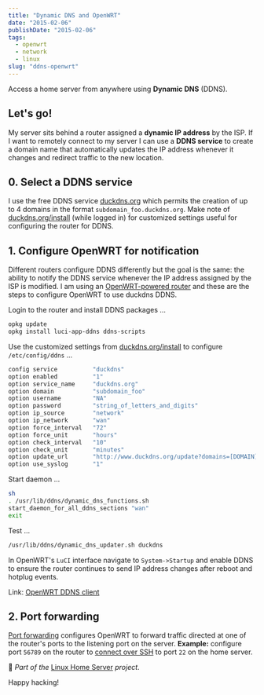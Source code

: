 ```yaml
---
title: "Dynamic DNS and OpenWRT"
date: "2015-02-06"
publishDate: "2015-02-06"
tags:
  - openwrt
  - network
  - linux
slug: "ddns-openwrt"
---
```


Access a home server from anywhere using **Dynamic DNS** (DDNS).

## Let's go!

My server sits behind a router assigned a **dynamic IP address** by the ISP. If I want to remotely connect to my server I can use a **DDNS service** to create a domain name that automatically updates the IP address whenever it changes and redirect traffic to the new location.

## 0. Select a DDNS service

I use the free DDNS service [duckdns.org](http://www.duckdns.org/) which permits the creation of up to 4 domains in the format `subdomain_foo.duckdns.org`. Make note of [duckdns.org/install](http://www.duckdns.org/install.jsp) (while logged in) for customized settings useful for configuring the router for DDNS.

## 1. Configure OpenWRT for notification

Different routers configure DDNS differently but the goal is the same: the ability to notify the DDNS service whenever the IP address assigned by the ISP is modified. I am using an [OpenWRT-powered router](http://www.circuidipity.com/supercharge-a-home-router-using-openwrt-pt2.html) and these are the steps to configure OpenWRT to use duckdns DDNS.

Login to the router and install DDNS packages ...

```bash
opkg update                                                                         
opkg install luci-app-ddns ddns-scripts                                             
```

Use the customized settings from [duckdns.org/install](http://www.duckdns.org/install.jsp) to configure `/etc/config/ddns` ...
      
```bash
config service          "duckdns"
option enabled          "1"
option service_name     "duckdns.org"
option domain           "subdomain_foo"
option username         "NA"
option password         "string_of_letters_and_digits"
option ip_source        "network"
option ip_network       "wan"
option force_interval   "72"                                   
option force_unit       "hours"                                
option check_interval   "10"                                   
option check_unit       "minutes"
option update_url       "http://www.duckdns.org/update?domains=[DOMAIN]&token=[PASSWORD]&ip=[IP]"
option use_syslog       "1"
```

Start daemon ...

```bash
sh
. /usr/lib/ddns/dynamic_dns_functions.sh
start_daemon_for_all_ddns_sections "wan"
exit
```

Test ...

```bash
/usr/lib/ddns/dynamic_dns_updater.sh duckdns
```

In OpenWRT's `LuCI` interface navigate to `System->Startup` and enable DDNS to ensure the router continues to send IP address changes after reboot and hotplug events.
                                                                                    
Link: [OpenWRT DDNS client](http://wiki.openwrt.org/doc/howto/ddns.client)

## 2. Port forwarding

[Port forwarding](http://www.circuidipity.com/20141006.html) configures OpenWRT to forward traffic directed at one of the router's ports to the listening port on the server. **Example:** configure port `56789` on the router to [connect over SSH](http://www.circuidipity.com/secure-remote-access-using-ssh-keys.html) to port `22` on the home server.

:penguin: *Part of the* [Linux Home Server](https://www.circuidipity.com/home-server/) *project*.

Happy hacking!
